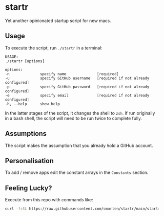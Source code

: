 # startr

Yet another opinionated startup script for new macs.

## Usage

To execute the script, run `./startr` in a terminal:

```console
USAGE:
./startr [options]

options:
-n              specify name              [required]
-u              specify GitHub username   [required if not already configured]
-p              specify GitHub password   [required if not already configured]
-e              specify email             [required if not already configured]
-h, --help      show help
```

In the latter stages of the script, it changes the shell to `zsh`. If run originally in a bash shell, the script will need to be run twice to complete fully.

## Assumptions

The script makes the assumption that you already hold a GitHub account.

## Personalisation

To add / remove apps edit the constant arrays in the `Constants` section.

## Feeling Lucky?

Execute from this repo with commands like:

```bash
curl -fsSL https://raw.githubusercontent.com/cmorten/startr/main/startr | bash -s -- -n "Craig Morten"
```
